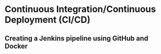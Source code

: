 <h1>Continuous Integration/Continuous Deployment (CI/CD)</h1>
<h2>Creating a Jenkins pipeline using GitHub and Docker</h2>
